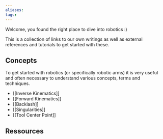 ```yaml
---
aliases: 
tags: 
---
```


Welcome, you found the right place to dive into robotics :)

This is a collection of links to our own writings as well as external references and tutorials to get started with these. 

## Concepts
To get started with robotics (or specifically robotic arms) it is very useful and often necessary to understand various concepts, terms and techniques. 

- [[Inverse Kinematics]]
- [[Forward Kinematics]]
- [[Backlash]]
- [[Singularities]]
- [[Tool Center Point]]


## Ressources